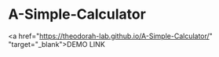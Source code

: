 # A-Simple-Calculator


  <a href="https://theodorah-lab.github.io/A-Simple-Calculator/" "target="_blank">DEMO LINK</a>
